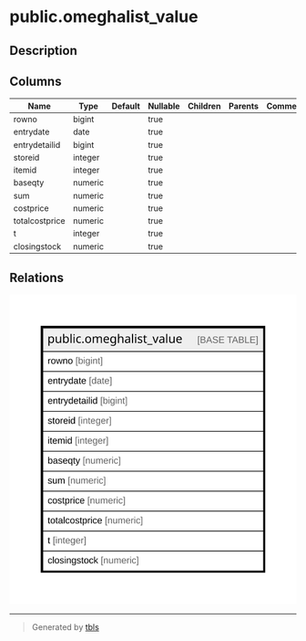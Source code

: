 # public.omeghalist_value

## Description

## Columns

| Name | Type | Default | Nullable | Children | Parents | Comment |
| ---- | ---- | ------- | -------- | -------- | ------- | ------- |
| rowno | bigint |  | true |  |  |  |
| entrydate | date |  | true |  |  |  |
| entrydetailid | bigint |  | true |  |  |  |
| storeid | integer |  | true |  |  |  |
| itemid | integer |  | true |  |  |  |
| baseqty | numeric |  | true |  |  |  |
| sum | numeric |  | true |  |  |  |
| costprice | numeric |  | true |  |  |  |
| totalcostprice | numeric |  | true |  |  |  |
| t | integer |  | true |  |  |  |
| closingstock | numeric |  | true |  |  |  |

## Relations

![er](public.omeghalist_value.svg)

---

> Generated by [tbls](https://github.com/k1LoW/tbls)
